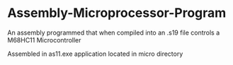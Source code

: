# Assembly-Microprocessor-Program
An assembly programmed that when compiled into an .s19 file controls a M68HC11 Microcontroller

Assembled in as11.exe application located in micro directory



